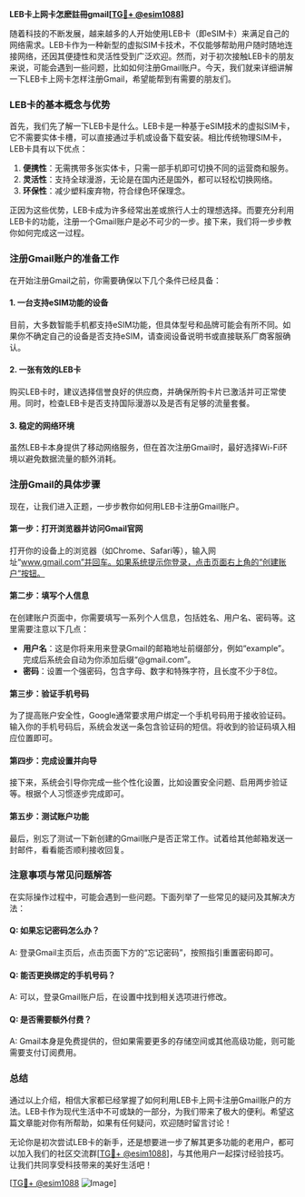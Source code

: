 **LEB卡上网卡怎麽註冊gmail[[TG💪+ @esim1088](https://t.me/s/esim1088)]**

随着科技的不断发展，越来越多的人开始使用LEB卡（即eSIM卡）来满足自己的网络需求。LEB卡作为一种新型的虚拟SIM卡技术，不仅能够帮助用户随时随地连接网络，还因其便捷性和灵活性受到广泛欢迎。然而，对于初次接触LEB卡的朋友来说，可能会遇到一些问题，比如如何注册Gmail账户。今天，我们就来详细讲解一下LEB卡上网卡怎样注册Gmail，希望能帮到有需要的朋友们。

### LEB卡的基本概念与优势

首先，我们先了解一下LEB卡是什么。LEB卡是一种基于eSIM技术的虚拟SIM卡，它不需要实体卡槽，可以直接通过手机或设备下载安装。相比传统物理SIM卡，LEB卡具有以下优点：

1. **便携性**：无需携带多张实体卡，只需一部手机即可切换不同的运营商和服务。
2. **灵活性**：支持全球漫游，无论是在国内还是国外，都可以轻松切换网络。
3. **环保性**：减少塑料废弃物，符合绿色环保理念。

正因为这些优势，LEB卡成为许多经常出差或旅行人士的理想选择。而要充分利用LEB卡的功能，注册一个Gmail账户是必不可少的一步。接下来，我们将一步步教你如何完成这一过程。

### 注册Gmail账户的准备工作

在开始注册Gmail之前，你需要确保以下几个条件已经具备：

#### 1. 一台支持eSIM功能的设备
目前，大多数智能手机都支持eSIM功能，但具体型号和品牌可能会有所不同。如果你不确定自己的设备是否支持eSIM，请查阅设备说明书或直接联系厂商客服确认。

#### 2. 一张有效的LEB卡
购买LEB卡时，建议选择信誉良好的供应商，并确保所购卡片已激活并可正常使用。同时，检查LEB卡是否支持国际漫游以及是否有足够的流量套餐。

#### 3. 稳定的网络环境
虽然LEB卡本身提供了移动网络服务，但在首次注册Gmail时，最好选择Wi-Fi环境以避免数据流量的额外消耗。

### 注册Gmail的具体步骤

现在，让我们进入正题，一步步教你如何用LEB卡注册Gmail账户。

#### 第一步：打开浏览器并访问Gmail官网
打开你的设备上的浏览器（如Chrome、Safari等），输入网址“www.gmail.com”并回车。如果系统提示你登录，点击页面右上角的“创建账户”按钮。

#### 第二步：填写个人信息
在创建账户页面中，你需要填写一系列个人信息，包括姓名、用户名、密码等。这里需要注意以下几点：
- **用户名**：这是你将来用来登录Gmail的邮箱地址前缀部分，例如“example”。完成后系统会自动为你添加后缀“@gmail.com”。
- **密码**：设置一个强密码，包含字母、数字和特殊字符，且长度不少于8位。

#### 第三步：验证手机号码
为了提高账户安全性，Google通常要求用户绑定一个手机号码用于接收验证码。输入你的手机号码后，系统会发送一条包含验证码的短信。将收到的验证码填入相应位置即可。

#### 第四步：完成设置并向导
接下来，系统会引导你完成一些个性化设置，比如设置安全问题、启用两步验证等。根据个人习惯逐步完成即可。

#### 第五步：测试账户功能
最后，别忘了测试一下新创建的Gmail账户是否正常工作。试着给其他邮箱发送一封邮件，看看能否顺利接收回复。

### 注意事项与常见问题解答

在实际操作过程中，可能会遇到一些问题。下面列举了一些常见的疑问及其解决方法：

#### Q: 如果忘记密码怎么办？
A: 登录Gmail主页后，点击页面下方的“忘记密码”，按照指引重置密码即可。

#### Q: 能否更换绑定的手机号码？
A: 可以，登录Gmail账户后，在设置中找到相关选项进行修改。

#### Q: 是否需要额外付费？
A: Gmail本身是免费提供的，但如果需要更多的存储空间或其他高级功能，则可能需要支付订阅费用。

### 总结

通过以上介绍，相信大家都已经掌握了如何利用LEB卡上网卡注册Gmail账户的方法。LEB卡作为现代生活中不可或缺的一部分，为我们带来了极大的便利。希望这篇文章能对你有所帮助，如果有任何疑问，欢迎随时留言讨论！

无论你是初次尝试LEB卡的新手，还是想要进一步了解其更多功能的老用户，都可以加入我们的社区交流群[[TG💪+ @esim1088](https://t.me/s/esim1088)]，与其他用户一起探讨经验技巧。让我们共同享受科技带来的美好生活吧！

[[TG💪+ @esim1088](https://t.me/s/esim1088) ![Image](https://i.postimg.cc/4NQfJmqS/Snipaste-2025-05-13-00-14-12.png)]